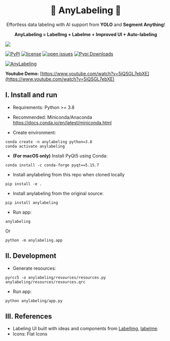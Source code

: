 <p align="center">
  <h1 align="center">🌟 AnyLabeling 🌟</h1>
  <p align="center">Effortless data labeling with AI support from <b>YOLO</b> and <b>Segment Anything</b>!<p>
  <p align="center"><b>AnyLabeling = LabelImg + Labelme + Improved UI + Auto-labeling</b><p>
</p>

![](https://i.imgur.com/waxVImv.png)

[![PyPI](https://img.shields.io/pypi/v/anylabeling)](https://pypi.org/project/anylabeling)
[![license](https://img.shields.io/github/license/vietanhdev/anylabeling.svg)](https://github.com/vietanhdev/anylabeling/blob/master/LICENSE)
[![open issues](https://isitmaintained.com/badge/open/vietanhdev/anylabeling.svg)](https://github.com/vietanhdev/anylabeling/issues)
[![Pypi Downloads](https://pepy.tech/badge/anylabeling)](https://pypi.org/project/anylabeling/)

<a href="https://www.youtube.com/watch?v=5iQSGL7ebXE">
  <img alt="AnyLabeling" src="https://user-images.githubusercontent.com/18329471/231320488-2f8133bc-6b51-48f8-82a6-dd3b267f5156.png"/>
</a>

**Youtube Demo:** [https://www.youtube.com/watch?v=5iQSGL7ebXE](https://www.youtube.com/watch?v=5iQSGL7ebXE)

## I. Install and run

- Requirements: Python >= 3.8
- Recommended: Miniconda/Anaconda <https://docs.conda.io/en/latest/miniconda.html>

- Create environment:

```
conda create -n anylabeling python=3.8
conda activate anylabeling
```

- **(For macOS only)** Install PyQt5 using Conda:

```
conda install -c conda-forge pyqt==5.15.7
```

- Install anylabeling from this repo when cloned locally

```
pip install -e .
```

- Install anylabeling from the original source:

```
pip install anylabeling
```

- Run app:

```
anylabeling
```

Or

```
python -m anylabeling.app
```

## II. Development

- Generate resources:

```
pyrcc5 -o anylabeling/resources/resources.py anylabeling/resources/resources.qrc
```

- Run app:

```
python anylabeling/app.py
```

## III. References

- Labeling UI built with ideas and components from [LabelImg](https://github.com/heartexlabs/labelImg), [labelme](https://github.com/wkentaro/labelme).
- Icons: Flat Icons
